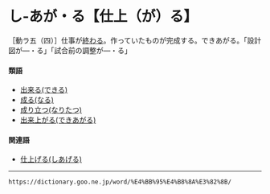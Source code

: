 # し‐あが・る【仕上（が）る】

［動ラ五（四）］仕事が[終わる](おわる（終わる）)。作っていたものが完成する。できあがる。「設計図が―・る」「試合前の調整が―・る」

#### 類語

-   [出来る(できる)](https://dictionary.goo.ne.jp/word/%E5%87%BA%E6%9D%A5%E3%82%8B_%28%E3%81%A7%E3%81%8D%E3%82%8B%29/#jn-151118)
-   [成る(なる)](https://dictionary.goo.ne.jp/word/%E6%88%90%E3%82%8B/#jn-165423)
-   [成り立つ(なりたつ)](なりたつ（成り立つ）)
-   [出来上がる(できあがる)](https://dictionary.goo.ne.jp/word/%E5%87%BA%E6%9D%A5%E4%B8%8A%E3%82%8B/#jn-150896)

#### 関連語

-   [仕上げる(しあげる)](https://dictionary.goo.ne.jp/word/%E4%BB%95%E4%B8%8A%E3%81%92%E3%82%8B/#jn-92591)

---
`https://dictionary.goo.ne.jp/word/%E4%BB%95%E4%B8%8A%E3%82%8B/`